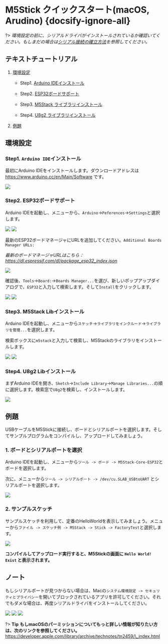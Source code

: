 # M5Stick クイックスタート(macOS, Arudino) {docsify-ignore-all}

?> *環境設定の前に、シリアルドライバがインストールされているか確認いてください。もしまだの場合は[シリアル接続の確立方法](ja/related_documents/establish_serial_connection)を参照してください。*

## テキストチュートリアル

1. [環境設定](#環境設定)

    - Step1. [Arduino IDEインストール](#step1-arduino-ideインストール)

    - Step2. [ESP32ボードサポート](#step2-esp32ボードサポート)

    - Step3. [M5Stack ライブラリインストール](#step3-m5stack-libインストール)

    - Step4. [U8g2 ライブラリインストール](#step4-u8g2-libインストール)

2. [例題](#例題)

## 環境設定

### Step1. `Arduino IDE`インストール

最初にArduino IDEをインストールします。ダウンロードアドレスは https://www.arduino.cc/en/Main/Software です。

<img src="assets/img/getting_started_pics/m5stack_core/get_started_with_arduino_m5core/mac/macOS_download_arduino_ide.png">

### Step2. ESP32ボードサポート

Arduino IDEを起動し、メニューから、`Arduino`->`Peferences`->`Settings`と選択します。

<img src="assets/img/getting_started_pics/m5stack_core/get_started_with_arduino_m5core/mac/quick_start_arduino_mac_01.png">

<img src="assets/img/getting_started_pics/m5stack_core/get_started_with_arduino_m5core/mac/quick_start_arduino_mac_02.png">

最新のESP32ボードマネージャにURLを追加してください。`Additional Boards Manager URLs: `

*最新のボードマネージャURLはこちら：https://dl.espressif.com/dl/package_esp32_index.json*

<img src="assets/img/getting_started_pics/m5stack_core/get_started_with_arduino_m5core/mac/quick_start_arduino_mac_03.png">

確認後、`Tools`->`Board:`->`Boards Manager...`を選び、新しいポップアップダイアログで、`ESP32`と入力して検索します。そして`Install`をクリックします。

<img src="assets/img/getting_started_pics/m5stack_core/get_started_with_arduino_m5core/mac/quick_start_arduino_mac_04.png">

<img src="assets/img/getting_started_pics/m5stack_core/get_started_with_arduino_m5core/mac/quick_start_arduino_mac_05.png">

### Step3. M5Stack Libインストール

Arduino IDEを起動し、メニューから`スケッチ`->`ライブラリをインクルード`->`ライブラリを管理...`を選択します。

検索ボックスに`m5stack`と入力して検索し、M5Stackのライブラリをインストールします。

<img src="assets/img/getting_started_pics/m5stack_core/get_started_with_arduino_m5core/mac/quick_start_arduino_mac_06.png">

<img src="assets/img/getting_started_pics/m5stack_core/get_started_with_arduino_m5core/mac/quick_start_arduino_mac_07.png">

### Step4. U8g2 Libインストール

まずArduino IDEを開き、`Sketch`->`Include Library`->`Manage Libraries...`の順に選択します。検索窓で`U8g2`を検索し、インストールします。

<img src="assets/img/getting_started_pics/m5stack_core/get_started_with_m5stick/install_u8g2.png">

## 例題

USBケーブルをM5Stickに接続し、ボードとシリアルポートを選択します。そしてサンプルプログラムをコンパイルし、アップロードしてみましょう。

### 1. ボードとシリアルポートを選択

Arduino IDEを起動し、メニューから`ツール -> ボード -> M5Stack-Core-ESP32`とボードを選択します。

次に、メニューから`ツール -> シリアルポート -> /dev/cu.SLAB_USBtoUART` とシリアルポートを選択します。

<img src="assets/img/getting_started_pics/m5stack_core/get_started_with_arduino_m5core/mac/quick_start_arduino_mac_10.png">

### 2. サンプルスケッチ

サンプルスケッチを利用して、定番のHelloWorldを表示してみましょう。メニューから`ファイル -> スケッチ例 -> M5Stack -> Stick -> FactoryTest`と選択します。

<img src="assets/img/getting_started_pics/m5stick/m5stick_arduino_windows_01.png">

**コンパイルしてアップロード実行すると、M5Stickの画面に `Hello World! Exist` と表示されます。**

## ノート

もしシリアルポートが見つからない場合は、Macの`システム環境設定 -> セキュリティとプライバシー`を開いてブロックされているアプリを許可してください。それでもダメな場合は、再度シリアルドライバをインストールしてください。

<img src="assets/img/getting_started_pics/m5stack_core/get_started_with_arduino_m5core/mac/macOS_security_and_privacy.png">

<img src="assets/img/getting_started_pics/m5stack_core/get_started_with_arduino_m5core/mac/macOS_security_and_privacy_01.png">

<img src="assets/img/getting_started_pics/m5stack_core/get_started_with_arduino_m5core/mac/macOS_security_and_privacy_02.png">

?> **Tip** **もしmacOSのパーミッションについてもっと詳しい情報が知りたい方は、次のリンクを参照してください。** https://developer.apple.com/library/archive/technotes/tn2459/\_index.html
